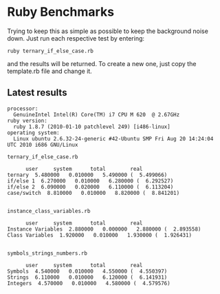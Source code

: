 Ruby Benchmarks
===============

Trying to keep this as simple as possible to keep the background noise down.  Just run each respective test by entering:

`ruby ternary_if_else_case.rb`

and the results will be returned.  To create a new one, just copy the template.rb file and change it.

Latest results
--------------

    processor:
      GenuineIntel Intel(R) Core(TM) i7 CPU M 620  @ 2.67GHz
    ruby version:
      ruby 1.8.7 (2010-01-10 patchlevel 249) [i486-linux]
    operating system:
      Linux ubuntu 2.6.32-24-generic #42-Ubuntu SMP Fri Aug 20 14:24:04 UTC 2010 i686 GNU/Linux

    ternary_if_else_case.rb
    
          user     system      total        real
    ternary  5.480000   0.010000   5.490000 (  5.499066)
    if/else 1  6.270000   0.010000   6.280000 (  6.292527)
    if/else 2  6.090000   0.020000   6.110000 (  6.113204)
    case/switch  8.810000   0.010000   8.820000 (  8.841201)


    instance_class_variables.rb
    
          user     system      total        real
    Instance Variables  2.880000   0.000000   2.880000 (  2.893558)
    Class Variables  1.920000   0.010000   1.930000 (  1.926431)


    symbols_strings_numbers.rb
    
          user     system      total        real
    Symbols  4.540000   0.010000   4.550000 (  4.550397)
    Strings  6.110000   0.010000   6.120000 (  6.141931)
    Integers  4.570000   0.010000   4.580000 (  4.579576)